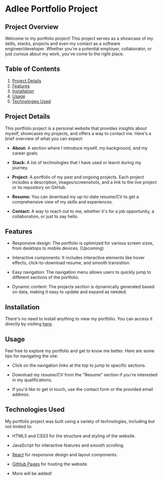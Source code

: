 # Adlee Portfolio Project

## Project Overview

Welcome to my portfolio project! This project serves as a showcase of my skills, stacks, projects and even my contact as a software engineer/developer. Whether you're a potential employer, collaborator, or just curious about my work, you've come to the right place.

## Table of Contents

1. [Project Details](#project-details)
2. [Features](#features)
3. [Installation](#installation)
4. [Usage](#usage)
5. [Technologies Used](#technologies-used)

## Project Details

This portfolio project is a personal website that provides insights about myself, showcases my projects, and offers a way to contact me. Here's a brief overview of what you can expect:

- **About:** A section where I introduce myself, my background, and my career goals.

- **Stack:** A list of technologies that I have used or learnt during my journey.

- **Project:** A portfolio of my past and ongoing projects. Each project includes a description, images/screenshots, and a link to the live project or its repository on GitHub.

- **Resume:** You can download my up-to-date resume/CV to get a comprehensive view of my skills and experiences.

- **Contact:** A way to reach out to me, whether it's for a job opportunity, a collaboration, or just to say hello.

## Features

- Responsive design: The portfolio is optimized for various screen sizes, from desktops to mobile devices. (Upcoming)

- Interactive components: It includes interactive elements like hover effects, click-to-download resume, and smooth transistion.

- Easy navigation: The navigation menu allows users to quickly jump to different sections of the portfolio.

- Dynamic content: The projects section is dynamically generated based on data, making it easy to update and expand as needed.

## Installation

There's no need to install anything to view my portfolio. You can access it directly by visiting [here](https://adleeafif.app).

## Usage

Feel free to explore my portfolio and get to know me better. Here are some tips for navigating the site:

- Click on the navigation links at the top to jump to specific sections.

- Download my resume/CV from the "Resume" section if you're interested in my qualifications.

- If you'd like to get in touch, use the contact form or the provided email address.

## Technologies Used

My portfolio project was built using a variety of technologies, including but not limited to:

- HTML5 and CSS3 for the structure and styling of the website.

- JavaScript for interactive features and smooth scrolling.

- [React](https://getbootstrap.com/) for responsive design and layout components.

- [GitHub Pages](https://pages.github.com/) for hosting the website.

- More will be added!
